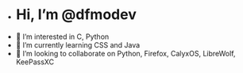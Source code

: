 - # Hi, I’m @dfmodev
- 👀 I’m interested in C, Python
- 🌱 I’m currently learning CSS and Java
- 💞️ I’m looking to collaborate on Python, Firefox, CalyxOS, LibreWolf, KeePassXC

